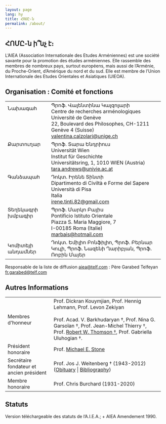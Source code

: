 ```yaml
---
layout: page
lang: hy
title: ՀՈՄԸ-ն
permalink: /about/
---
```


## ՀՈՄԸ-ն ի՞նչ է։

L’AIEA (Association Internationale des Etudes Arméniennes) est une société savante pour la promotion des études arméniennes. Elle rassemble des membres de nombreux pays, surtout européens, mais aussi de l’Arménie, du Proche-Orient, d’Amérique du nord et du sud. Elle est membre de l’Union Internationale des Etudes Orientales et Asiatiques (UIEOA).

## Organisation : Comité et fonctions

|        |        | 
|--------|--------|
| Նախագահ<br><br><br><br><br>   |  Պրոֆ. Վալենտինա Կալզոլարի<br>Centre de recherches arménologiques<br>Université de Genève<br>22, Boulevard des Philosophes, CH-1211 Genève 4 (Suisse)<br>valentina.calzolari@unige.ch  |
| Քարտուղար<br><br><br><br><br>   |  Պրոֆ. Տարա Ենդրիուս <br>Universität Wien<br>Institut für Geschichte<br>Universitätsring, 1, 1010 WIEN (Austria)<br>tara.andrews@univie.ac.at  |
| Գանձապահ<br><br><br><br><br>   |  Դոկտ. Իրենե Տինտի<br>Dipartimento di Civiltà e Forme del Sapere<br>Università di Pisa<br>Italia<br>irene.tinti.82@gmail.com |
| Տեղեկագրի խմբագիր<br><br><br><br>     |  Պրոֆ. Մարկո Բայիս<br>Pontificio Istituto Orientale<br>Piazza S. Maria Maggiore, 7<br>I-00185 Roma (Italie)<br>marbais@hotmail.com |
| Կոմիտեյի անդամներ     |  Դոկտ. Եմիլիո Բոնֆիլիո, Պրոֆ. Բերնար Կուլի, Պրոֆ. Նազենի Ղարիբյան, Պրոֆ. Ռոբին Մայեր |

Responsable de la liste de diffusion aiea@telf.com : Père Garabed Telfeyan fr.garabed@telf.com

## Autres Informations

| | |
|-|-|
| Membres d'honneur        |  Prof. Dickran Kouymjian, Prof. Hennig Lehmann, Prof. Levon Zekiyan<br> <br>Prof. Acad. V. Barkhudaryan †, Prof. Nina G. Garsoïan †, Prof. Jean-Michel Thierry †, Prof. [Robert W. Thomson †](/public/Thomson-Obituary.pdf), Prof. Gabriella Uluhogian †.  |
| Président honoraire      |  Prof. [Michael E. Stone](http://apocryphalstone.com/) |
| Secrétaire fondateur et ancien président  |  Prof. Jos J. Weitenberg † (1943-2012) ([Obituary](/public/WeitenbergObituary2.pdf) \| [Bibliography](/public/WeitenbergBibliography2.pdf)) |
| Membre honoraire         |  Prof. Chris Burchard (1931-2020) |

## Statuts

Version téléchargeable des statuts de l’A.I.E.A.; + AIEA Amendement 1990.